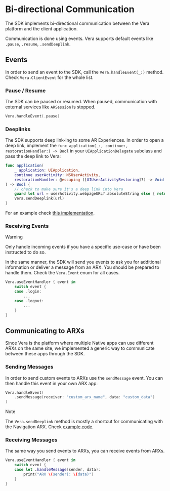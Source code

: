# Bi-directional Communication

The SDK implements bi-directional communication between the Vera platform and the client application. 

Communication is done using events. Vera supports default events like `.pause`, `.resume`, `.sendDeeplink`. 

## Events

In order to send an event to the SDK, call the `Vera.handleEvent(_:)` method. Check `Vera.ClientEvent` for the whole list.

### Pause / Resume

The SDK can be paused or resumed. When paused, communication with external services like `ARSession` is stopped.

```swift
Vera.handleEvent(.pause)
```

### Deeplinks

The SDK supports deep link-ing to some AR Experiences. In order to open a deep link, implement the `func application(_:, continue:, restorationHandler:) -> Bool` in your `UIApplicationDelegate` subclass and pass the deep link to Vera:
```swift
func application(
    _ application: UIApplication, 
    continue userActivity: NSUserActivity, 
    restorationHandler: @escaping ([UIUserActivityRestoring]?) -> Void
) -> Bool {
    // check to make sure it's a deep link into Vera
    guard let url = userActivity.webpageURL?.absoluteString else { return false }
    Vera.sendDeeplink(url)
}
```
For an example check [this implementation](https://github.com/resonai/vera-ios-sdk/blob/main/Example/VeraSDKExample-CP/AppDelegate.swift#L35).

### Receiving Events
> [!WARNING]
> Only handle incoming events if you have a specific use-case or have been instructed to do so.

In the same manner, the SDK will send you events to ask you for additional information or deliver a message from an ARX. You should be prepared to handle them. Check the `Vera.Event` enum for all cases.
```swift
Vera.useEventHandler { event in
    switch event {
    case .login:
        ...
    case .logout:
        ...
    }
}
```

## Communicating to ARXs

Since Vera is the platform where multiple Native apps can use different ARXs on the same site, we implemented a generic way to communicate between these apps through the SDK.

### Sending Messages
In order to send custom events to ARXs use the `sendMessage` event. You can then handle this event in your own ARX app:
```swift
Vera.handleEvent(
    .sendMessage(receiver: "custom_arx_name", data: "custom_data")
)
```

> [!NOTE]
> The `Vera.sendDeeplink` method is mostly a shortcut for communicating with the Navigation ARX. Check [example code](https://github.com/resonai/vera-ios-sdk/blob/main/Example/VeraSDKExample-CP/ViewController.swift#L105).

### Receiving Messages
The same way you send events to ARXs, you can receive events from ARXs.

```swift
Vera.useEventHandler { event in
    switch event {
    case let .handleMessage(sender, data):
        print("ARX \(sender): \(data)")
    }
}
```